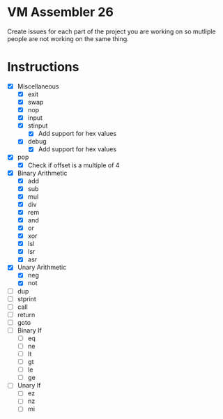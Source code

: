 # VM Assembler 26

Create issues for each part of the project you are working on so mutliple people are not working on the same thing.

# Instructions
- [X] Miscellaneous
    - [X] exit
    - [X] swap
    - [X] nop
    - [X] input
    - [X] stinput
        - [X] Add support for hex values
    - [X] debug
        - [X] Add support for hex values
- [X] pop
    - [X] Check if offset is a multiple of 4
- [X] Binary Arithmetic
    - [X] add
    - [X] sub
    - [X] mul
    - [X] div
    - [X] rem
    - [X] and
    - [X] or
    - [X] xor
    - [X] lsl
    - [X] lsr
    - [X] asr
- [X] Unary Arithmetic
    - [X] neg
    - [X] not
- [ ] dup
- [ ] stprint
- [ ] call
- [ ] return
- [ ] goto
- [ ] Binary If
    - [ ] eq
    - [ ] ne
    - [ ] lt
    - [ ] gt
    - [ ] le
    - [ ] ge
- [ ] Unary If
    - [ ] ez
    - [ ] nz
    - [ ] mi
